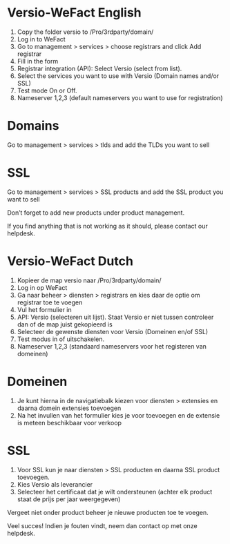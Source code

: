 # Versio-WeFact English

1. Copy the folder versio to /Pro/3rdparty/domain/
2. Log in to WeFact
3. Go to management > services > choose registrars and click Add registrar
4. Fill in the form
5. Registrar integration (API): Select Versio (select from list).
6. Select the services you want to use with Versio (Domain names and/or SSL)
7. Test mode On or Off.
8. Nameserver 1,2,3 (default nameservers you want to use for registration)

# Domains
Go to management > services > tlds and add the TLDs you want to sell

# SSL
Go to management > services > SSL products and add the SSL product you want to sell

Don’t forget to add new products under product management.

If you find anything that is not working as it should, please contact our helpdesk.

# Versio-WeFact Dutch

1. Kopieer de map versio naar /Pro/3rdparty/domain/
2. Log in op WeFact
3. Ga naar beheer > diensten > registrars en kies daar de optie om registrar toe te voegen
4. Vul het formulier in
5. API: Versio (selecteren uit lijst). Staat Versio er niet tussen controleer dan of de map juist gekopieerd is
6. Selecteer de gewenste diensten voor Versio (Domeinen en/of SSL)
7. Test modus in of uitschakelen.
8. Nameserver 1,2,3 (standaard nameservers voor het registeren van domeinen)

# Domeinen
1. Je kunt hierna in de navigatiebalk kiezen voor diensten > extensies en daarna domein extensies toevoegen
2. Na het invullen van het formulier kies je voor toevoegen en de extensie is meteen beschikbaar voor verkoop

# SSL
1. Voor SSL kun je naar diensten > SSL producten en daarna SSL product toevoegen.
2. Kies Versio als leverancier
3. Selecteer het certificaat dat je wilt ondersteunen (achter elk product staat de prijs per jaar weergegeven)

Vergeet niet onder product beheer je nieuwe producten toe te voegen.

Veel succes! Indien je fouten vindt, neem dan contact op met onze helpdesk.